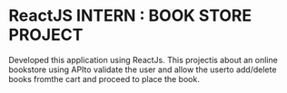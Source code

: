 # ReactJS INTERN : BOOK STORE PROJECT
Developed this application using ReactJs. This projectis about an online bookstore using APIto validate the user and allow the userto add/delete books fromthe cart and proceed to place the book.
